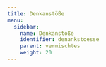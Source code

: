 ```yaml
---
title: Denkanstöße
menu:
  sidebar:
    name: Denkanstöße
    identifier: denankstoesse
    parent: vermischtes
    weight: 20
---
```

